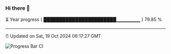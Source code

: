 ### Hi there 👋

⏳ Year progress { ███████████████████████▁▁▁▁▁▁▁ } 79.85 %

---

⏰ Updated on Sat, 19 Oct 2024 06:17:27 GMT

![Progress Bar CI](https://github.com/liununu/liununu/workflows/Progress%20Bar%20CI/badge.svg)
